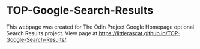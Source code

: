 # TOP-Google-Search-Results
This webpage was created for The Odin Project Google Homepage optional Search Results project. 
View page at https://littlerascat.github.io/TOP-Google-Search-Results/.
